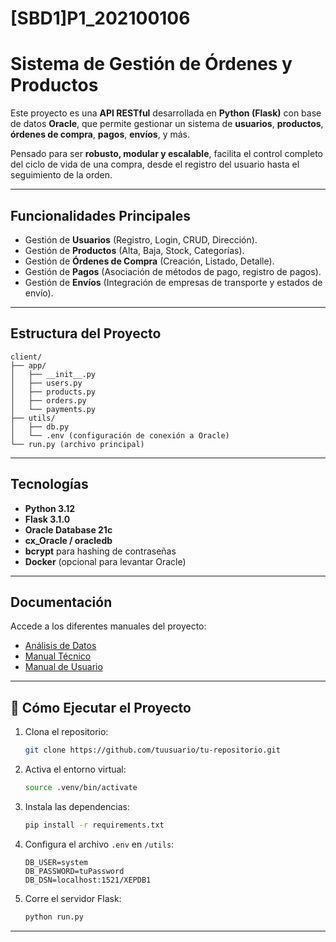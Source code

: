 # [SBD1]P1_202100106

# Sistema de Gestión de Órdenes y Productos

Este proyecto es una **API RESTful** desarrollada en **Python (Flask)** con base de datos **Oracle**, que permite gestionar un sistema de **usuarios**, **productos**, **órdenes de compra**, **pagos**, **envíos**, y más.

Pensado para ser **robusto, modular y escalable**, facilita el control completo del ciclo de vida de una compra, desde el registro del usuario hasta el seguimiento de la orden.

---

## Funcionalidades Principales

- Gestión de **Usuarios** (Registro, Login, CRUD, Dirección).
- Gestión de **Productos** (Alta, Baja, Stock, Categorías).
- Gestión de **Órdenes de Compra** (Creación, Listado, Detalle).
- Gestión de **Pagos** (Asociación de métodos de pago, registro de pagos).
- Gestión de **Envíos** (Integración de empresas de transporte y estados de envío).

---

## Estructura del Proyecto

```
client/
├── app/
│   ├── __init__.py
│   ├── users.py
│   ├── products.py
│   ├── orders.py
│   └── payments.py
├── utils/
│   ├── db.py
│   └── .env (configuración de conexión a Oracle)
└── run.py (archivo principal)
```

---

## Tecnologías

- **Python 3.12**
- **Flask 3.1.0**
- **Oracle Database 21c**
- **cx_Oracle / oracledb**
- **bcrypt** para hashing de contraseñas
- **Docker** (opcional para levantar Oracle)

---

## Documentación

Accede a los diferentes manuales del proyecto:

- [Análisis de Datos](https://www.notion.so/An-lisis-Previo-19bfad1ba0758091b7b4d2c78529e5a0?pvs=4)
- [Manual Técnico](https://www.notion.so/Manual-T-cnico-1b4fad1ba075804aa987cb79fea0e1cc?pvs=4)
- [Manual de Usuario](??)


---

## 📝 Cómo Ejecutar el Proyecto

1. Clona el repositorio:
    
    ```bash
    git clone https://github.com/tuusuario/tu-repositorio.git
    ```
    
2. Activa el entorno virtual:
    
    ```bash
    source .venv/bin/activate
    ```
    
3. Instala las dependencias:
    
    ```bash
    pip install -r requirements.txt
    ```
    
4. Configura el archivo `.env` en `/utils`:
    
    ```
    DB_USER=system
    DB_PASSWORD=tuPassword
    DB_DSN=localhost:1521/XEPDB1
    
    ```
    
5. Corre el servidor Flask:
    
    ```bash
    python run.py
    ```
    

---